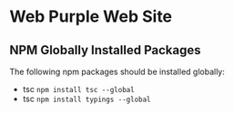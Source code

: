 Web Purple Web Site
============

NPM Globally Installed Packages
------------

The following npm packages should be installed globally:
* tsc ```npm install tsc --global```
* tsc ```npm install typings --global```
